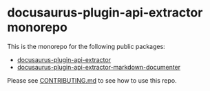 # docusaurus-plugin-api-extractor monorepo

This is the monorepo for the following public packages:

- [docusaurus-plugin-api-extractor](https://github.com/gabrielcsapo/docusaurus-plugin-api-extractor/tree/main/plugin/docusaurus-plugin-api-extractor)
- [docusaurus-plugin-api-extractor-markdown-documenter](https://github.com/gabrielcsapo/docusaurus-plugin-api-extractor/tree/main/plugin/docusaurus-plugin-api-extractor-markdown-documenter)

Please see [CONTRIBUTING.md](./CONTRIBUTING.md) to see how to use this repo.